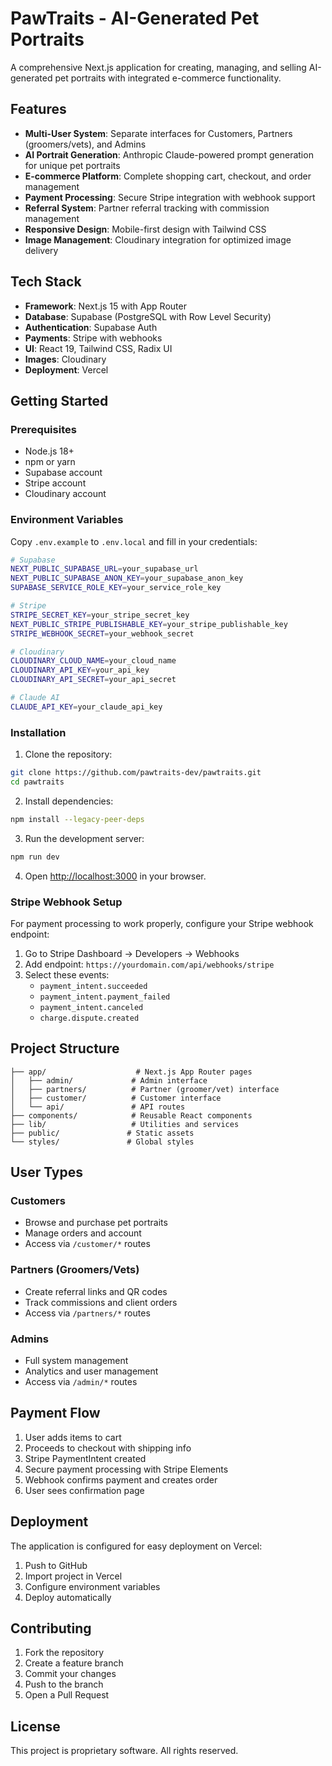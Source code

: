 # PawTraits - AI-Generated Pet Portraits

A comprehensive Next.js application for creating, managing, and selling AI-generated pet portraits with integrated e-commerce functionality.

## Features

- **Multi-User System**: Separate interfaces for Customers, Partners (groomers/vets), and Admins
- **AI Portrait Generation**: Anthropic Claude-powered prompt generation for unique pet portraits
- **E-commerce Platform**: Complete shopping cart, checkout, and order management
- **Payment Processing**: Secure Stripe integration with webhook support
- **Referral System**: Partner referral tracking with commission management
- **Responsive Design**: Mobile-first design with Tailwind CSS
- **Image Management**: Cloudinary integration for optimized image delivery

## Tech Stack

- **Framework**: Next.js 15 with App Router
- **Database**: Supabase (PostgreSQL with Row Level Security)
- **Authentication**: Supabase Auth
- **Payments**: Stripe with webhooks
- **UI**: React 19, Tailwind CSS, Radix UI
- **Images**: Cloudinary
- **Deployment**: Vercel

## Getting Started

### Prerequisites

- Node.js 18+
- npm or yarn
- Supabase account
- Stripe account
- Cloudinary account

### Environment Variables

Copy `.env.example` to `.env.local` and fill in your credentials:

```bash
# Supabase
NEXT_PUBLIC_SUPABASE_URL=your_supabase_url
NEXT_PUBLIC_SUPABASE_ANON_KEY=your_supabase_anon_key
SUPABASE_SERVICE_ROLE_KEY=your_service_role_key

# Stripe
STRIPE_SECRET_KEY=your_stripe_secret_key
NEXT_PUBLIC_STRIPE_PUBLISHABLE_KEY=your_stripe_publishable_key
STRIPE_WEBHOOK_SECRET=your_webhook_secret

# Cloudinary
CLOUDINARY_CLOUD_NAME=your_cloud_name
CLOUDINARY_API_KEY=your_api_key
CLOUDINARY_API_SECRET=your_api_secret

# Claude AI
CLAUDE_API_KEY=your_claude_api_key
```

### Installation

1. Clone the repository:
```bash
git clone https://github.com/pawtraits-dev/pawtraits.git
cd pawtraits
```

2. Install dependencies:
```bash
npm install --legacy-peer-deps
```

3. Run the development server:
```bash
npm run dev
```

4. Open [http://localhost:3000](http://localhost:3000) in your browser.

### Stripe Webhook Setup

For payment processing to work properly, configure your Stripe webhook endpoint:

1. Go to Stripe Dashboard → Developers → Webhooks
2. Add endpoint: `https://yourdomain.com/api/webhooks/stripe`
3. Select these events:
   - `payment_intent.succeeded`
   - `payment_intent.payment_failed`
   - `payment_intent.canceled`
   - `charge.dispute.created`

## Project Structure

```
├── app/                    # Next.js App Router pages
│   ├── admin/             # Admin interface
│   ├── partners/          # Partner (groomer/vet) interface  
│   ├── customer/          # Customer interface
│   └── api/               # API routes
├── components/            # Reusable React components
├── lib/                   # Utilities and services
├── public/               # Static assets
└── styles/               # Global styles
```

## User Types

### Customers
- Browse and purchase pet portraits
- Manage orders and account
- Access via `/customer/*` routes

### Partners (Groomers/Vets)
- Create referral links and QR codes
- Track commissions and client orders
- Access via `/partners/*` routes

### Admins
- Full system management
- Analytics and user management
- Access via `/admin/*` routes

## Payment Flow

1. User adds items to cart
2. Proceeds to checkout with shipping info
3. Stripe PaymentIntent created
4. Secure payment processing with Stripe Elements
5. Webhook confirms payment and creates order
6. User sees confirmation page

## Deployment

The application is configured for easy deployment on Vercel:

1. Push to GitHub
2. Import project in Vercel
3. Configure environment variables
4. Deploy automatically

## Contributing

1. Fork the repository
2. Create a feature branch
3. Commit your changes
4. Push to the branch
5. Open a Pull Request

## License

This project is proprietary software. All rights reserved.
